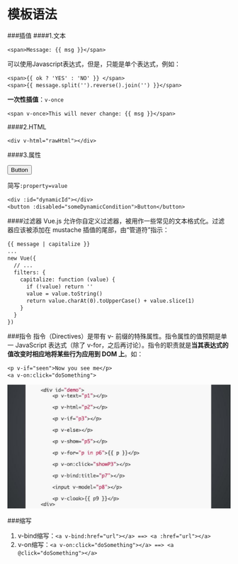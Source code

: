 # 模板语法
###插值
####1.文本

    <span>Message: {{ msg }}</span>

可以使用Javascript表达式，但是，只能是单个表达式，例如：

    <span>{{ ok ? 'YES' : 'NO' }} </span>
    <span>{{ message.split('').reverse().join('') }}</span>

**一次性插值**：```v-once```

    <span v-once>This will never change: {{ msg }}</span>

####2.HTML

    <div v-html="rawHtml"></div>

####3.属性
    <div v-bind:id="dynamicId"></div>
    <button v-bind:disabled="someDynamicCondition">Button</button>
    
简写```:property=value```

    <div :id="dynamicId"></div>
    <button :disabled="someDynamicCondition">Button</button>
    
####过滤器
Vue.js 允许你自定义过滤器，被用作一些常见的文本格式化。过滤器应该被添加在 mustache 插值的尾部，由“管道符”指示：

    {{ message | capitalize }}
    ...
    new Vue({
      // ...
      filters: {
        capitalize: function (value) {
          if (!value) return ''
          value = value.toString()
          return value.charAt(0).toUpperCase() + value.slice(1)
        }
      }
    })

###指令
指令（Directives）是带有 v- 前缀的特殊属性。指令属性的值预期是单一 JavaScript 表达式（除了 v-for，之后再讨论）。指令的职责就是**当其表达式的值改变时相应地将某些行为应用到 DOM 上**。如：

    <p v-if="seen">Now you see me</p>
    <a v-on:click="doSomething">

![](/assets/vue-directive.png)
    
###缩写
1. v-bind缩写：```<a v-bind:href="url"></a> ==> <a :href="url"></a>```
2. v-on缩写：```<a v-on:click="doSomething"></a> ==> <a @click="doSomething"></a>```